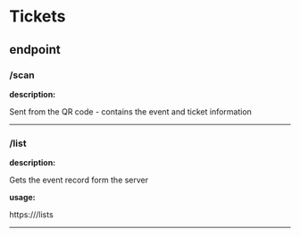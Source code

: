 # Tickets

## endpoint


### /scan
**description:**

Sent from the QR code - contains the event and ticket information

<hr/>

### /list

**description:**

Gets the event record form the server

**usage:**

https://<URL>/lists

<hr/>